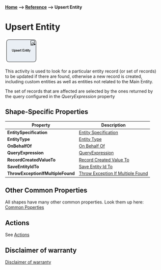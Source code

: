 __[Home](/) --> [Reference](/ref) --> Upsert Entity__

# Upsert Entity

![Upsert Entity](media/UpsertEntity.png)

This activity is used to look for a particular entity record (or set of records) to be updated if there are found, otherwise a new record is created, including custom entities
as well as entities not related to the Main Entity.

The set of records that are affected are selected by the ones returned by the query configured in the *QueryExpression* property


## Shape-Specific Properties

| Property | Description |
| -------- | ----------- |
| __EntitySpecification__ 				| [Entity Specification](common/EntitySpecification.md)  |
| __EntityType__   						|[Entity Type](common/EntityType.md)    |
| __OnBehalfOf__   						|[On Behalf Of](common/OnBehalfOf.md)    |
| **QueryExpression** 					| [QueryExpression](common/QueryExpression.md) |
| **RecordCreatedValueTo** 				| [Record Created Value To](common/RecordCreatedValueTo.md) |
| __SaveEntityIdTo__       				| [Save Entity Id To](common/SaveEntityIdTo.md) |
| __ThrowExceptionIfMultipleFound__ 	| [Throw Exception If Multiple Found](common/ThrowExceptionIfMultipleFound.md) |


## Other Common Properties
All shapes have many other common properties. Look them up here: [Common Poperties](common/README.md)

## Actions
See [Actions](common/Actions.md)

## Disclaimer of warranty

[Disclaimer of warranty](../guides/common/DisclaimerOfWarranty.md)